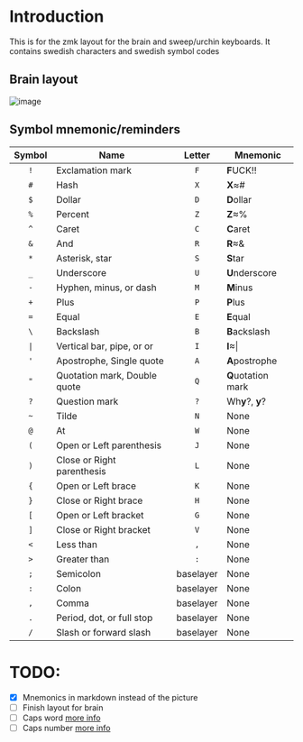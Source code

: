 # Introduction

This is for the zmk layout for the brain and sweep/urchin keyboards.
It contains swedish characters and swedish symbol codes

## Brain layout

![image](docs/export/brain.png)

## Symbol mnemonic/reminders
| Symbol | Name                         |  Letter   | Mnemonic           |
| :----: | ---------------------------- | :-------: | ------------------ |
|  `!`   | Exclamation mark             |    `F`    | **F**UCK!!         |
|  `#`   | Hash                         |    `X`    | **X**≈#            |
|  `$`   | Dollar                       |    `D`    | **D**ollar         |
|  `%`   | Percent                      |    `Z`    | **Z**≈%            |
|  `^`   | Caret                        |    `C`    | **C**aret          |
|  `&`   | And                          |    `R`    | **R**≈&            |
|  `*`   | Asterisk, star               |    `S`    | **S**tar           |
|  `_`   | Underscore                   |    `U`    | **U**nderscore     |
|  `-`   | Hyphen, minus, or dash       |    `M`    | **M**inus          |
|  `+`   | Plus                         |    `P`    | **P**lus           |
|  `=`   | Equal                        |    `E`    | **E**qual          |
|  `\`   | Backslash                    |    `B`    | **B**ackslash      |
|  `\|`  | Vertical bar, pipe, or or    |    `I`    | **I**≈\|           |
|  `'`   | Apostrophe, Single quote     |    `A`    | **A**postrophe     |
|  `"`   | Quotation mark, Double quote |    `Q`    | **Q**uotation mark |
|  `?`   | Question mark                |    `?`    | Wh**y**?, **y**?   |
|  `~`   | Tilde                        |    `N`    | None               |
|  `@`   | At                           |    `W`    | None               |
|  `(`   | Open or Left parenthesis     |    `J`    | None               |
|  `)`   | Close or Right parenthesis   |    `L`    | None               |
|  `{`   | Open or Left brace           |    `K`    | None               |
|  `}`   | Close or Right brace         |    `H`    | None               |
|  `[`   | Open or Left bracket         |    `G`    | None               |
|  `]`   | Close or Right bracket       |    `V`    | None               |
|  `<`   | Less than                    |    `,`    | None               |
|  `>`   | Greater than                 |    `:`    | None               |
|  `;`   | Semicolon                    | baselayer | None               |
|  `:`   | Colon                        | baselayer | None               |
|  `,`   | Comma                        | baselayer | None               |
|  `.`   | Period, dot, or full stop    | baselayer | None               |
|  `/`   | Slash or forward slash       | baselayer | None               |


# TODO:

- [x] Mnemonics in markdown instead of the picture
- [ ] Finish layout for brain
- [ ] Caps word [more info](https://getreuer.info/posts/keyboards/caps-word/index.html)
- [ ] Caps number [more info](https://github.com/zmkfirmware/zmk/pull/1451)
